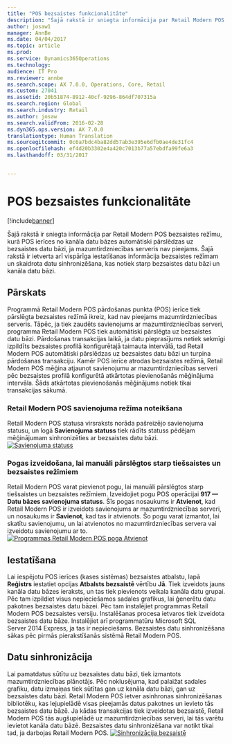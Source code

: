 ```yaml
---
title: "POS bezsaistes funkcionalitāte"
description: "Šajā rakstā ir sniegta informācija par Retail Modern POS bezsaistes režīmu, kurā POS ierīces no kanāla datu bāzes automātiski pārslēdzas uz bezsaistes datu bāzi, ja mazumtirdzniecības serveris nav pieejams. Šajā rakstā ir ietverta arī vispārīga iestatīšanas informācija bezsaistes režīmam un skaidrota datu sinhronizēšana, kas notiek starp bezsaistes datu bāzi un kanāla datu bāzi."
author: josaw1
manager: AnnBe
ms.date: 04/04/2017
ms.topic: article
ms.prod: 
ms.service: Dynamics365Operations
ms.technology: 
audience: IT Pro
ms.reviewer: annbe
ms.search.scope: AX 7.0.0, Operations, Core, Retail
ms.custom: 27041
ms.assetid: 20b51874-8912-40cf-9296-864df707315a
ms.search.region: Global
ms.search.industry: Retail
ms.author: josaw
ms.search.validFrom: 2016-02-28
ms.dyn365.ops.version: AX 7.0.0
translationtype: Human Translation
ms.sourcegitcommit: 0c6a7bdc4ba82dd57ab3e395e6dfb0ae4de31fc4
ms.openlocfilehash: ef4d20b3302e4a420c7013b77a57ebdfa99fe6a3
ms.lasthandoff: 03/31/2017


---
```


# <a name="pos-offline-functionality"></a>POS bezsaistes funkcionalitāte

[!include[banner](includes/banner.md)]


Šajā rakstā ir sniegta informācija par Retail Modern POS bezsaistes režīmu, kurā POS ierīces no kanāla datu bāzes automātiski pārslēdzas uz bezsaistes datu bāzi, ja mazumtirdzniecības serveris nav pieejams. Šajā rakstā ir ietverta arī vispārīga iestatīšanas informācija bezsaistes režīmam un skaidrota datu sinhronizēšana, kas notiek starp bezsaistes datu bāzi un kanāla datu bāzi.

<a name="overview"></a>Pārskats
--------

Programmā Retail Modern POS pārdošanas punkta (POS) ierīce tiek pārslēgta bezsaistes režīmā ikreiz, kad nav pieejams mazumtirdzniecības serveris. Tāpēc, ja tiek zaudēts savienojums ar mazumtirdzniecības serveri, programma Retail Modern POS tiek automātiski pārslēgta uz bezsaistes datu bāzi. Pārdošanas transakcijas laikā, ja datu pieprasījums netiek sekmīgi izpildīts bezsaistes profilā konfigurētajā taimauta intervālā, tad Retail Modern POS automātiski pārslēdzas uz bezsaistes datu bāzi un turpina pārdošanas transakciju. Kamēr POS ierīce atrodas bezsaistes režīmā, Retail Modern POS mēģina atjaunot savienojumu ar mazumtirdzniecības serveri pēc bezsaistes profilā konfigurētā atkārtotas pievienošanās mēģinājuma intervāla. Šāds atkārtotas pievienošanās mēģinājums notiek tikai transakcijas sākumā.

### <a name="determining-the-connection-mode-of-retail-modern-pos"></a>Retail Modern POS savienojuma režīma noteikšana

Retail Modern POS statusa virsraksts norāda pašreizējo savienojuma statusu, un logā **Savienojuma statuss** tiek rādīts statuss pēdējam mēģinājumam sinhronizēties ar bezsaistes datu bāzi. [![Savienojuma statuss](./media/status.png)](./media/status.png)

### <a name="creating-a-button-to-manually-switch-between-online-and-offline-modes"></a>Pogas izveidošana, lai manuāli pārslēgtos starp tiešsaistes un bezsaistes režīmiem

Retail Modern POS varat pievienot pogu, lai manuāli pārslēgtos starp tiešsaistes un bezsaistes režīmiem. Izveidojiet pogu POS operācijai **917 — Datu bāzes savienojuma statuss**. Šīs pogas nosaukums ir **Atvienot**, kad Retail Modern POS ir izveidots savienojums ar mazumtirdzniecības serveri, un nosaukums ir **Savienot**, kad tas ir atvienots. Šo pogu varat izmantot, lai skatītu savienojumu, un lai atvienotos no mazumtirdzniecības servera vai izveidotu savienojumu ar to. [![Programmas Retail Modern POS poga Atvienot](./media/details-1024x537.png)](./media/details.png)

## <a name="setup"></a>Iestatīšana
Lai iespējotu POS ierīces (kases sistēmas) bezsaistes atbalstu, lapā **Reģistrs** iestatiet opcijas **Atbalsts bezsaistē** vērtību **Jā**. Tiek izveidots jauns kanāla datu bāzes ieraksts, un tas tiek pievienots veikala kanāla datu grupai. Pēc tam izpildiet visus nepieciešamos sadales grafikus, lai ģenerētu datu pakotnes bezsaistes datu bāzei. Pēc tam instalējiet programmas Retail Modern POS bezsaistes versiju. Instalēšanas procesa ietvaros tiek izveidota bezsaistes datu bāze. Instalējiet arī programmatūru Microsoft SQL Server 2014 Express, ja tas ir nepieciešams. Bezsaistes datu sinhronizēšana sākas pēc pirmās pierakstīšanās sistēmā Retail Modern POS.

## <a name="data-synchronization"></a>Datu sinhronizācija
Lai pamatdatus sūtītu uz bezsaistes datu bāzi, tiek izmantots mazumtirdzniecības plānotājs. Pēc noklusējuma, kad palaižat sadales grafiku, datu izmaiņas tiek sūtītas gan uz kanāla datu bāzi, gan uz bezsaistes datu bāzi. Retail Modern POS ietver asinhronas sinhronizēšanas bibliotēku, kas lejupielādē visas pieejamās datus pakotnes un ievieto tās bezsaistes datu bāzē. Ja kādas transakcijas tiek izveidotas bezsaistē, Retail Modern POS tās augšupielādē uz mazumtirdzniecības serveri, lai tās varētu ievietot kanāla datu bāzē. Bezsaistes datu sinhronizēšana var notikt tikai tad, ja darbojas Retail Modern POS. [![Sinhronizācija bezsaistē](./media/offline-sync-1024x521.png)](./media/offline-sync.png)




